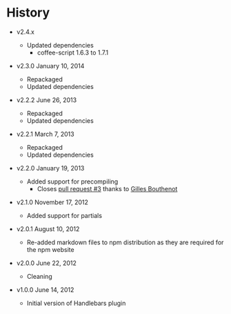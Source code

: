 # History

- v2.4.x
	- Updated dependencies
		- coffee-script 1.6.3 to 1.7.1

- v2.3.0 January 10, 2014
	- Repackaged
	- Updated dependencies

- v2.2.2 June 26, 2013
	- Repackaged
	- Updated dependencies

- v2.2.1 March 7, 2013
	- Repackaged
	- Updated dependencies

- v2.2.0 January 19, 2013
	- Added support for precompiling
		- Closes [pull request #3](https://github.com/docpad/docpad-plugin-handlebars/pull/3) thanks to [Gilles Bouthenot](https://github.com/gbouthenot)

- v2.1.0 November 17, 2012
	- Added support for partials

- v2.0.1 August 10, 2012
	- Re-added markdown files to npm distribution as they are required for the npm website

- v2.0.0 June 22, 2012
	- Cleaning

- v1.0.0 June 14, 2012
	- Initial version of Handlebars plugin
